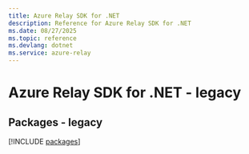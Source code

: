 ```yaml
---
title: Azure Relay SDK for .NET
description: Reference for Azure Relay SDK for .NET
ms.date: 08/27/2025
ms.topic: reference
ms.devlang: dotnet
ms.service: azure-relay
---
```

# Azure Relay SDK for .NET - legacy
## Packages - legacy
[!INCLUDE [packages](relay-index.md)]